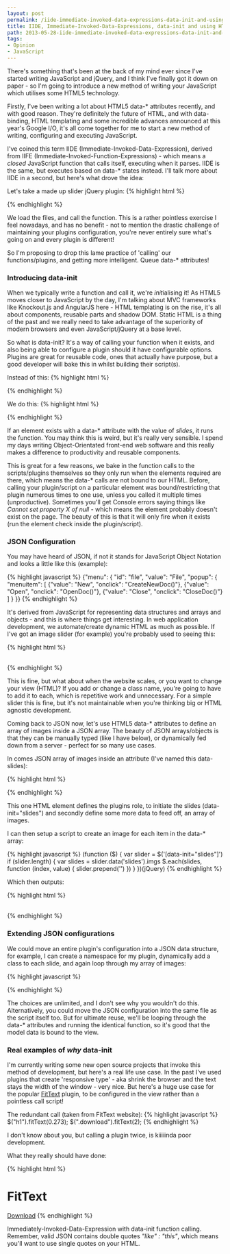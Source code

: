 ```yaml
---
layout: post
permalink: /iide-immediate-invoked-data-expressions-data-init-and-using-html5-to-call-your-javascript-jquery/
title: IIDE, Immediate-Invoked-Data-Expressions, data-init and using HTML5 to call your JavaScript/jQuery
path: 2013-05-28-iide-immediate-invoked-data-expressions-data-init-and-using-html5-to-call-your-javascript-jquery.md
tags:
- Opinion
- JavaScript
---
```


There's something that's been at the back of my mind ever since I've started writing JavaScript and jQuery, and I think I've finally got it down on paper - so I'm going to introduce a new method of writing your JavaScript which utilises some HTML5 technology.

Firstly, I've been writing a lot about HTML5 data-&#42; attributes recently, and with good reason. They're definitely the future of HTML, and with data-binding, HTML templating and some incredible advances announced at this year's Google I/O, it's all come together for me to start a new method of writing, configuring and executing JavaScript.

I've coined this term IIDE (Immediate-Invoked-Data-Expression), derived from IIFE (Immediate-Invoked-Function-Expressions) - which means a _closed_ JavaScript function that calls itself, executing when it parses. IIDE is the same, but executes based on data-&#42; states instead. I'll talk more about IIDE in a second, but here's what drove the idea:

Let's take a made up slider jQuery plugin:
{% highlight html %}
<script src="js/vendor/jquery.min.js"></script>
<script src="js/slider.min.js"></script>
<script>
  $(function () {
    $('#slider').mySlider()
  })
</script>
{% endhighlight %}

We load the files, and call the function. This is a rather pointless exercise I feel nowadays, and has no benefit - not to mention the drastic challenge of maintaining your plugins configuration, you're never entirely sure what's going on and every plugin is different!

So I'm proposing to drop this lame practice of 'calling' our functions/plugins, and getting more intelligent. Queue data-&#42; attributes!

### Introducing data-init
When we typically write a function and call it, we're *init*ialising it! As HTML5 moves closer to JavaScript by the day, I'm talking about MVC frameworks like Knockout.js and AngularJS here - HTML templating is on the rise, it's all about components, reusable parts and shadow DOM. Static HTML is a thing of the past and we really need to take advantage of the superiority of modern browsers and even JavaScript/jQuery at a base level.

So what is data-init? It's a way of calling your function when it exists, and also being able to configure a plugin should it have configurable options. Plugins are great for reusable code, ones that actually have purpose, but a good developer will bake this in whilst building their script(s).

Instead of this:
{% highlight html %}
<script>
  $(function () {
    $('#slider').mySlider()
  })
</script>
{% endhighlight %}

We do this:
{% highlight html %}
<div class="slides" data-init="slides"></div>
{% endhighlight %}

If an element exists with a data-&#42; attribute with the value of _slides_, it runs the function. You may think this is weird, but it's really very sensible. I spend my days writing Object-Orientated front-end web software and this really makes a difference to productivity and reusable components.

This is great for a few reasons, we bake in the function calls to the scripts/plugins themselves so they only run when the elements required are there, which means the data-&#42; calls are not bound to our HTML. Before, calling your plugin/script on a particular element was bound/restricting that plugin numerous times to one use, unless you called it multiple times (unproductive). Sometimes you'll get Console errors saying things like _Cannot set property X of null_ - which means the element probably doesn't exist on the page. The beauty of this is that it will only fire when it exists (run the element check inside the plugin/script).

### JSON Configuration
You may have heard of JSON, if not it stands for JavaScript Object Notation and looks a little like this (example):

{% highlight javascript %}
{"menu": {
  "id": "file",
  "value": "File",
  "popup": {
    "menuitem": [
      {"value": "New", "onclick": "CreateNewDoc()"},
      {"value": "Open", "onclick": "OpenDoc()"},
      {"value": "Close", "onclick": "CloseDoc()"}
    ]
  }
}}
{% endhighlight %}

It's derived from JavaScript for representing data structures and arrays and objects - and this is where things get interesting. In web application development, we automate/create dynamic HTML as much as possible. If I've got an image slider (for example) you're probably used to seeing this:

{% highlight html %}
<div class="slides">
  <img src="img/slides/img-1.jpg" alt="">
  <img src="img/slides/img-2.jpg" alt="">
  <img src="img/slides/img-3.jpg" alt="">
  <img src="img/slides/img-4.jpg" alt="">
  <img src="img/slides/img-5.jpg" alt="">
</div>
{% endhighlight %}

This is fine, but what about when the website scales, or you want to change your view (HTML)? If you add or change a class name, you're going to have to add it to each, which is repetitive work and unnecessary. For a simple slider this is fine, but it's not maintainable when you're thinking big or HTML agnostic development.

Coming back to JSON now, let's use HTML5 data-&#42; attributes to define an array of images inside a JSON array. The beauty of JSON arrays/objects is that they can be manually typed (like I have below), or dynamically fed down from a server - perfect for so many use cases.

In comes JSON array of images inside an attribute (I've named this data-slides):

{% highlight html %}
<div class="" data-init="slides" data-slides='{
  "imgs" : [
    "img/slides/img-1.jpg",
    "img/slides/img-2.jpg",
    "img/slides/img-3.jpg",
    "img/slides/img-4.jpg",
    "img/slides/img-5.jpg"
  ]
}'></div>
{% endhighlight %}

This one HTML element defines the plugins role, to initiate the slides (data-init="slides") and secondly define some more data to feed off, an array of images.

I can then setup a script to create an image for each item in the data-&#42; array:

{% highlight javascript %}
(function ($) {
  var slider = $('[data-init="slides"]')
  if (slider.length) {
    var slides = slider.data('slides').imgs
    $.each(slides, function (index, value) {
      slider.prepend('<img src="' + value + '" alt="">')
    })
  }
})(jQuery)
{% endhighlight %}

Which then outputs:

{% highlight html %}
<div class="" data-init="slides" data-slides='{"imgs" : ["img/slides/img-1.jpg","img/slides/img-2.jpg","img/slides/img-3.jpg","img/slides/img-4.jpg","img/slides/img-5.jpg"]}'>
  <img src="img/slides/img-1.jpg" alt="">
  <img src="img/slides/img-2.jpg" alt="">
  <img src="img/slides/img-3.jpg" alt="">
  <img src="img/slides/img-4.jpg" alt="">
  <img src="img/slides/img-5.jpg" alt="">
</div>
{% endhighlight %}

### Extending JSON configurations
We could move an entire plugin's configuration into a JSON data structure, for example, I can create a namespace for my plugin, dynamically add a class to each slide, and again loop through my array of images:

{% highlight javascript %}
<div class="" data-init="slides" data-slides='
  {"slides" : {
    "namespace" : "my-slides",
    "class"     : "slide-item",
    "imgs" : [
      "img/slides/img-1.jpg",
      "img/slides/img-2.jpg",
      "img/slides/img-3.jpg",
      "img/slides/img-4.jpg",
      "img/slides/img-5.jpg"
    ]
  }
}'>
{% endhighlight %}

The choices are unlimited, and I don't see why you wouldn't do this. Alternatively, you could move the JSON configuration into the same file as the script itself too. But for ultimate reuse, we'll be looping through the data-&#42; attributes and running the identical function, so it's good that the model data is bound to the view.

### Real examples of _why_ data-init
I'm currently writing some new open source projects that invoke this method of development, but here's a real life use case. In the past I've used plugins that create 'responsive type' - aka shrink the browser and the text stays the width of the window - very nice. But here's a huge use case for the popular [FitText](http://fittextjs.com) plugin, to be configured in the view rather than a pointless call script!

The redundant call (taken from FitText website):
{% highlight javascript %}
$("h1").fitText(0.273);
$(".download").fitText(2);
{% endhighlight %}

I don't know about you, but calling a plugin twice, is kiiiiinda poor development.

What they really should have done:

{% highlight html %}
<html>
  <head>
  <script src="js/vendor/jquery.min.js"></script>
  <script src="js/fittext.min.js"></script>
  </head>
  <body data-init="fittext">
    <h1 data-fittext='{"font-size" : "0.273"}'>FitText</h1>
    <a href="#" data-fittext='{"max-font-size" : "2"}'>Download</a>
  </body>
</html>
{% endhighlight %}

Immediately-Invoked-Data-Expression with data-init function calling. Remember, valid JSON contains double quotes _"like" : "this"_, which means you'll want to use single quotes on your HTML.
